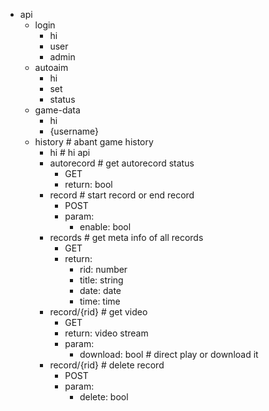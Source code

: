 - api
  - login
    - hi
    - user
    - admin
  - autoaim
    - hi
    - set
    - status
  - game-data
    - hi
    - {username}
  - history # abant game history
    - hi # hi api
    - autorecord # get autorecord status
      - GET
      - return: bool
    - record # start record or end record
      - POST
      - param:
        - enable: bool
    - records # get meta info of all records
      - GET
      - return:
        - rid: number
        - title: string
        - date: date
        - time: time
    - record/{rid} # get video
      - GET
      - return: video stream
      - param:
        - download: bool # direct play or download it
    - record/{rid} # delete record
      - POST
      - param:
        - delete: bool
